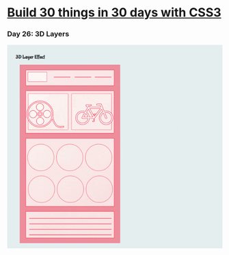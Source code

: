 # [Build 30 things in 30 days with CSS3][1]
[1]: https://codecollege.ca/p/css3-coding-challenge

### Day 26: 3D Layers

![](./record.gif)


